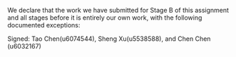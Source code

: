 We declare that the work we have submitted for Stage B of this assignment and all stages before it is entirely our own work, with the following documented exceptions:



Signed: Tao Chen(u6074544), Sheng Xu(u5538588), and Chen Chen (u6032167)
